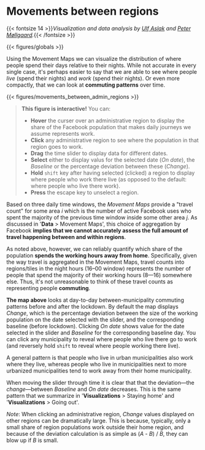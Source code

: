 # **Movements between regions**
{{< fontsize 14 >}}*Visualization and data analysis by [Ulf Aslak](mailto:ulfaslak@gmail.com) and [Peter Møllgaard](mailto:peter-em@hotmail.com).*{{< /fontsize >}}

{{< figures/globals >}}

<!-- {{< vspace 20 >}} -->

Using the Movement Maps we can visualize the distribution of where people spend their days relative to their nights. While not accurate in every single case, it's perhaps easier to say that we are able to see where people *live* (spend their nights) and *work* (spend their nights). Or even more compactly, that we can look at **commuting patterns** over time.

{{< figures/movements_between_admin_regions >}}

> **This figure is interactive!** You can:
> * **Hover** the curser over an administrative region to display the share of the Facebook population that makes daily journeys we assume represents work.
> * **Click** any administrative region to see where the population in that region goes to work.
> * **Drag** the time slider to display data for different dates.
> * **Select** either to display valus for the selected date (*On date*), the *Baseline* or the percentage deviation between these (*Change*).
> * **Hold** `shift` key after having selected (clicked) a region to display where people who work there live (as opposed to the default: where people who live there work).
> * **Press** the escape key to unselect a region.

Based on three daily time windows, the *Movement Maps* provide a "travel count" for some area *i* which is the number of active Facebook uses who spent the majority of the previous time window inside some other area *j*. As discussed in '**Data** > Movement Maps', this choice of aggregation by Facebook **implies that we cannot accurately assess the full amount of travel happening between and within regions**.

As noted above, however, we can reliably quantify which share of the population **spends the working hours away from home**. Specifically, given the way travel is aggregated in the Movement Maps, travel counts into regions/tiles in the night hours (16–00 window) represents the number of people that spend the majority of their working hours (8—16) somewhere else. Thus, it's not unreasonable to think of these travel counts as representing people **commuting**.

**The map above** looks at day-to-day between-municipality commuting patterns before and after the lockdown. By default the map displays *Change*, which is the percentage deviation between the size of the working population on the date selected with the slider, and the corresponding baseline (before lockdown). Clicking *On date* shows value for the date selected in the slider and *Baseline* for the corresponding baseline day. You can click any municipality to reveal where people who live there go to work (and reversely hold `shift` to reveal where people working there live).

A general pattern is that people who live in urban municipalities also work where they live, whereas people who live in municipalities next to more urbanized municipalities tend to work away from their home municipality.

When moving the slider through time it is clear that that the deviation—the *change*—between *Baseline* and *On date* decreases. This is the same pattern that we summarize in '**Visualizations** > Staying home' and '**Visualizations** > Going out'.

*Note*: When clicking an administrative region, *Change* values displayed on other regions can be dramatically large. This is because, typically, only a small share of region populations work outside their home region, and because of the deviation calculation is as simple as (*A* - *B*) / *B*, they can blow up if *B* is small.
